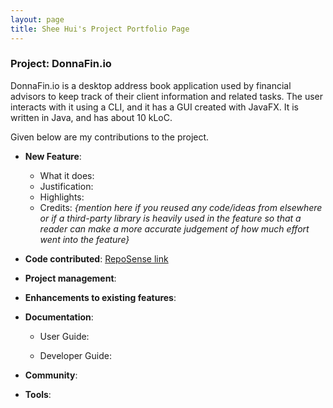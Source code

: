 ```yaml
---
layout: page
title: Shee Hui's Project Portfolio Page
---
```


### Project: DonnaFin.io

DonnaFin.io is a desktop address book application used by financial advisors to keep track of their client information and related tasks.
The user interacts with it using a CLI, and it has a GUI created with JavaFX.
It is written in Java, and has about 10 kLoC.

Given below are my contributions to the project.

* **New Feature**:
    * What it does:
    * Justification:
    * Highlights:
    * Credits: *{mention here if you reused any code/ideas from elsewhere or if a third-party library is heavily used in the feature so that a reader can make a more accurate judgement of how much effort went into the feature}*

* **Code contributed**: [RepoSense link]()

* **Project management**:


* **Enhancements to existing features**:

* **Documentation**:
    * User Guide:

    * Developer Guide:


* **Community**:

* **Tools**:

